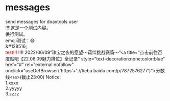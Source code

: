 # messages
send messages for doaxtools user<br>
!!!!这是一个测试内容。<br>
换行测试。<br>
emoji测试：&#128516;<br>
\&#128516;<br>
<span id='tttttt' style="color:red">test!!!</span>
!!!!
2022/06/09“珠宝之夜的愿望～羁绊挑战赛篇～”&lt;a title="点击前往百度贴吧【22.06.09魅力排位】全记录" style="text-decoration:none;color:blue" href="#" rel="external nofollow" onclick="useDefBrowser('https'+'&#58;&#47;&#47;tieba.baidu.com&#47;p&#47;7872576277')"&gt;分数线&lt;/a&gt;(截止23:00)
<span id='NoticeStart'>Notice:<br>
1.xxxx<br>
2.yyyyy<br>
3.zzzz<br>
</span><span id='NoticeEnd'></span>
